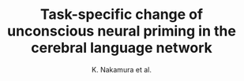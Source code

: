 ---
cat: ciel
subcat: neurophysics
bestof: false
author: K. Nakamura et al.
title: Task-specific change of unconscious neural priming in the cerebral language network
journal: Proc Natl Acad Sci U S A
year: 2007
type: article
doi: 0704487104 [pii] 10.1073/pnas.0704487104
---
